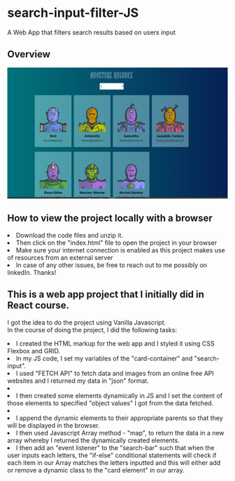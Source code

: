 # search-input-filter-JS
A Web App that filters search results based on users input

## Overview
![screenshot](https://github.com/ibktommy/search-input-filter-JS/blob/master/screenshot.png)

## How to view the project locally with a browser

<li> Download the code files and unzip it.</li> 
<li> Then click on the "index.html" file to open the project in your browser</li>
<li> Make sure your internet connection is enabled as this project makes use of resources from an external server</li>
<li> In case of any other issues, be free to reach out to me possibly on linkedIn. Thanks!</li>

## This is a web app project that I initially did in React course.

I got the idea to do the project using Vanilla Javascript. <br>
In the course of doing the project, I did the following tasks: <br>
<li>I created the HTML markup for the web app and I styled it using CSS Flexbox and GRID. <br>
<li>In my JS code, I set my variables of the "card-container" and "search-input".</li>
<li>I used "FETCH API" to fetch data and images from an online free API websites and I returned my data in "json" format.<li>
<li>I then created some elements dynamically in JS and I set the content of those elements to specified
  "object values" I got from the data fetched.<li>
 <li>I append the dynamic elements to their appropriate parents so that they will be displayed in the 
   browser.</li>
 <li>I then used Javascript Array method - "map", to return the data in a new array whereby I returned the dynamically created elements.</li>
 <li>I then add an "event listener" to the "search-bar" such that when the user inputs each letters, the "if-else" conditional statements 
    will check if each item in our Array matches the letters inputted and this will either add or remove a dynamic class to the "card element" in our array.</li>
